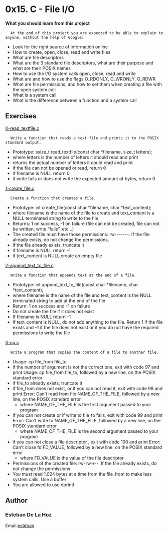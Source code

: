 <h1>0x15. C - File I/O</h1>
<p><strong>What you should learn from this project</strong></p>
<pre>
  <code>At the end of this project you are expected to be able to explain to anyone, without the help of Google:</code>
</pre>
<ul>
  <li>Look for the right source of information online</li>
  <li>How to create, open, close, read and write files</li>
  <li>What are file descriptors</li>
  <li>What are the 3 standard file descriptors, what are their purpose and what are their POSIX names</li>
  <li>How to use the I/O system calls open, close, read and write</li>
  <li>What are and how to use the flags O_RDONLY, O_WRONLY, O_RDWR</li>
  <li>What are file permissions, and how to set them when creating a file with the open system call</li>
  <li>What is a system call</li>
  <li>What is the difference between a function and a system call</li>
</ul>
<h2>
  
</h2>
<h2>Exercises</h2>
<p>
  <a href="https://github.com/Esteban1891/holbertonschool-low_level_programming/tree/master/0x15-file_io">0-read_textfile.c</a>
</p>
<pre>
  <code>Write a function that reads a text file and prints it to the POSIX standard output.</code>
</pre>
<ul>
  <li>Prototype: ssize_t read_textfile(const char *filename, size_t letters);</li>
  <li>where letters is the number of letters it should read and print</li>
  <li>returns the actual number of letters it could read and print</li>
  <li>if the file can not be opened or read, return 0</li>
  <li>if filename is NULL return 0</li>
  <li>if write fails or does not write the expected amount of bytes, return 0</li>
</ul>
<p>
  <a href="https://github.com/Esteban1891/holbertonschool-low_level_programming/tree/master/0x15-file_io">1-create_file.c</a>
</p>
<pre>
  <code>Create a function that creates a file.</code>
</pre>
<ul>
  <li>Prototype: int create_file(const char *filename, char *text_content);</li>
  <li>where filename is the name of the file to create and text_content is a NULL terminated string to write to the file</li>
  <li>Returns: 1 on success, -1 on failure (file can not be created, file can not be written, write “fails”, etc…)</li>
  <li>The created file must have those permissions: rw-------. If the file already exists, do not change the permissions.</li>
  <li>if the file already exists, truncate it</li>
  <li>if filename is NULL return -1</li>
  <li>if text_content is NULL create an empty file</li>
</ul>
<p>
  <a href="https://github.com/Esteban1891/holbertonschool-low_level_programming/tree/master/0x15-file_io">2-append_text_to_file.c</a>
</p>
<pre>
  <code>Write a function that appends text at the end of a file.</code>
</pre>
<ul>
  <li>Prototype: int append_text_to_file(const char *filename, char *text_content);</li>
  <li>where filename is the name of the file and text_content is the NULL terminated string to add at the end of the file</li>
  <li>Return: 1 on success and -1 on failure</li>
  <li>Do not create the file if it does not exist</li>
  <li>If filename is NULL return -1</li>
  <li>If text_content is NULL, do not add anything to the file. Return 1 if the file exists and -1 if the file does not exist or if you do not have the required permissions to write the file</li>
</ul>
<p>
  <a href="https://github.com/Esteban1891/holbertonschool-low_level_programming/tree/master/0x15-file_io">3-cp.c</a>
</p>
<pre>
  <code>Write a program that copies the content of a file to another file.</code>
</pre>
<ul>
  <li>Usage: cp file_from file_to</li>
  <li>if the number of argument is not the correct one, exit with code 97 and print Usage: cp file_from file_to, followed by a new line, on the POSIX standard error</li>
  <li>if file_to already exists, truncate it</li>
  <li>if file_from does not exist, or if you can not read it, exit with code 98 and print Error: Can't read from file NAME_OF_THE_FILE, followed by a new line, on the POSIX standard error
    <ul>
      <li>where NAME_OF_THE_FILE is the first argument passed to your program</li>
    </ul>
  </li>
  <li>if you can not create or if write to file_to fails, exit with code 99 and print Error: Can't write to NAME_OF_THE_FILE, followed by a new line, on the POSIX standard error
    <ul>
      <li>where NAME_OF_THE_FILE is the second argument passed to your program</li>
    </ul>
  </li>
  <li>if you can not close a file descriptor , exit with code 100 and print Error: Can't close fd FD_VALUE, followed by a new line, on the POSIX standard error
    <ul>
      <li>where FD_VALUE is the value of the file descriptor</li>
    </ul>
  </li>
  <li>Permissions of the created file: rw-rw-r--. If the file already exists, do not change the permissions</li>
  <li>You must read 1,024 bytes at a time from the file_from to make less system calls. Use a buffer</li>
  <li>You are allowed to use dprintf</li>
</ul>
<h2>
  <a class="anchor" href="https://github.com/Esteban1891/holbertonschool-low_level_programming/tree/master/0x15-file_io#author"></a>
</h2>
<h2>Author</h2>
<h3>
  <a class="anchor" href="https://github.com/Esteban1891/holbertonschool-low_level_programming/tree/master/0x15-file_io#Esteban-De-La-Hoz"></a>
</h3>
<h3>Esteban De La Hoz</h3>
<p>Email:<a href="mailto:"esteban.delahoz15@gmail.com">esteban